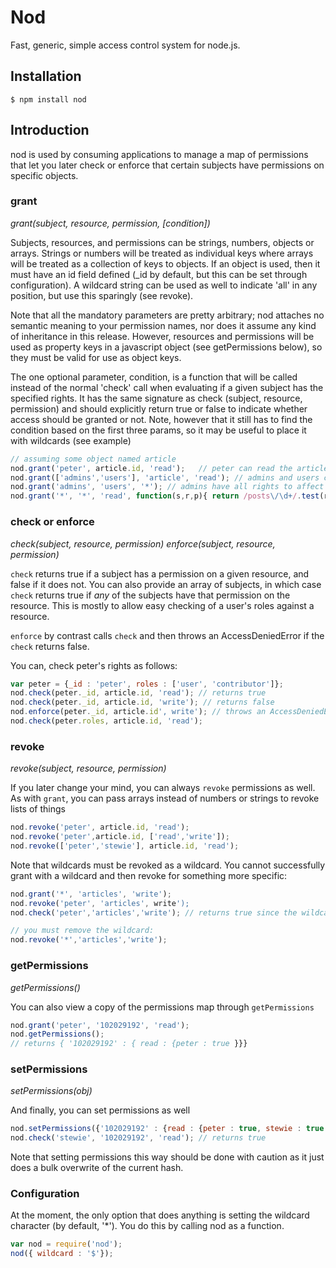 Nod
=====

Fast, generic, simple access control system for node.js.

## Installation

	$ npm install nod

## Introduction

nod is used by consuming applications to manage a map of permissions that let you later check or enforce that certain subjects have permissions on specific objects.

### grant
_grant(subject, resource, permission, [condition])_

Subjects, resources, and permissions can be strings, numbers, objects or arrays.  Strings or numbers will be treated as individual keys where arrays will be treated as a collection of keys to objects.
If an object is used, then it must have an id field defined (_id by default, but this can be set through configuration).
A wildcard string can be used as well to indicate 'all' in any position, but use this sparingly (see revoke).

Note that all the mandatory parameters are pretty arbitrary; nod attaches no semantic meaning to your permission names, nor does it assume any kind of inheritance in this release.
However, resources and permissions will be used as property keys in a javascript object (see getPermissions below), so they must be valid for use as object keys.

The one optional parameter, condition, is a function that will be called instead of the normal 'check' call when evaluating if a given subject has the specified rights.
It has the same signature as check (subject, resource, permission) and should explicitly return true or false to indicate whether access should be granted or not.  Note,
however that it still has to find the condition based on the first three params, so it may be useful to place it with wildcards (see example)

```javascript
// assuming some object named article
nod.grant('peter', article.id, 'read');   // peter can read the article with article.id
nod.grant(['admins','users'], 'article', 'read'); // admins and users can read an article
nod.grant('admins', 'users', '*'); // admins have all rights to affect users
nod.grant('*', '*', 'read', function(s,r,p){ return /posts\/\d+/.test(r); }); // grants read rights to all users for all resources that pass the regex test
```

### check or enforce
_check(subject, resource, permission)_
_enforce(subject, resource, permission)_

`check` returns true if a subject has a permission on a given resource, and false if it does not.  You can also provide an array of subjects, in which case `check` returns true if *any* of the
subjects have that permission on the resource.  This is mostly to allow easy checking of a user's roles against a resource.

`enforce` by contrast calls `check` and then throws an AccessDeniedError if the `check` returns false.

You can, check peter's rights as follows:

```javascript
var peter = {_id : 'peter', roles : ['user', 'contributor']};
nod.check(peter._id, article.id, 'read'); // returns true
nod.check(peter._id, article.id, 'write'); // returns false
nod.enforce(peter._id, article.id', write'); // throws an AccessDeniedError
nod.check(peter.roles, article.id, 'read');
```

### revoke
_revoke(subject, resource, permission)_

If you later change your mind, you can always `revoke` permissions as well. As with `grant`, you can pass arrays instead of numbers or strings to revoke lists of things

```javascript
nod.revoke('peter', article.id, 'read');
nod.revoke('peter',article.id, ['read','write']);
nod.revoke(['peter','stewie'], article.id, 'read');
```

Note that wildcards must be revoked as a wildcard.  You cannot successfully grant with a wildcard and then revoke for something more specific:

```javascript
nod.grant('*', 'articles', 'write');
nod.revoke('peter', 'articles', write');
nod.check('peter','articles','write'); // returns true since the wildcard is still in place

// you must remove the wildcard:
nod.revoke('*','articles','write');
```


### getPermissions
_getPermissions()_

You can also view a copy of the permissions map through `getPermissions`

```javascript
nod.grant('peter', '102029192', 'read');
nod.getPermissions();
// returns { '102029192' : { read : {peter : true }}}
```

### setPermissions
_setPermissions(obj)_

And finally, you can set permissions as well

```javascript
nod.setPermissions({'102029192' : {read : {peter : true, stewie : true }}});
nod.check('stewie', '102029192', 'read'); // returns true
```

Note that setting permissions this way should be done with caution as it just does a bulk overwrite of the current hash.

### Configuration

At the moment, the only option that does anything is setting the wildcard character (by default, '*').  You do this by calling nod as a function.

```javascript
var nod = require('nod');
nod({ wildcard : '$'});
```

